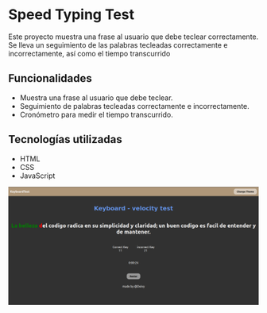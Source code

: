 
# Speed Typing Test

Este proyecto muestra una frase al usuario que debe teclear correctamente. Se lleva un seguimiento de las palabras tecleadas correctamente e incorrectamente, así como el tiempo transcurrido

## Funcionalidades

- Muestra una frase al usuario que debe teclear.
- Seguimiento de palabras tecleadas correctamente e incorrectamente.
- Cronómetro para medir el tiempo transcurrido.

## Tecnologías utilizadas

- HTML
- CSS
- JavaScript


![alt text](/app/images/image.png)


